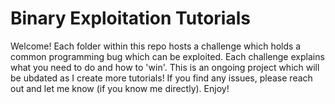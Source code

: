 # Binary Exploitation Tutorials
Welcome! Each folder within this repo hosts a challenge which holds a common programming bug which can be exploited. Each challenge explains what you need to do and how to 'win'. This is an ongoing project which will be ubdated as I create more tutorials! If you find any issues, please reach out and let me know (if you know me directly). Enjoy!
